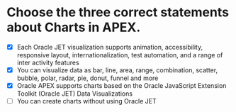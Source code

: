 # Choose the three correct statements about Charts in APEX.

- [x] Each Oracle JET visualization supports animation, accessibility, responsive layout, internationalization, test automation, and a range of inter activity features
- [x] You can visualize data as bar, line, area, range, combination, scatter, bubble, polar, radar, pie, donut, funnel and more
- [x] Oracle APEX supports charts based on the Oracle JavaScript Extension Toolkit (Oracle JET) Data Visualizations
- [ ] You can create charts without using Oracle JET